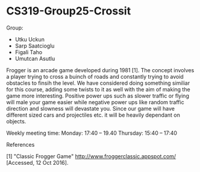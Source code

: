 # CS319-Group25-Crossit

Group: 
- Utku Uckun
- Sarp Saatcioglu
- Figali Taho
- Umutcan Asutlu

Frogger is an arcade game developed during 1981 [1]. The concept involves a player trying to cross a buinch of roads and constantly trying to avoid obstacles to finsih the level. We have considered doing something similiar for this course, adding some twists to it as well with the aim of making the game more interesting. Positive power ups such as slower traffic or flying will male your game easier while negative power ups like random traffic direction and slowness will devastate you. Since our game will have different sized cars and projectiles etc. it will be heavily dependant on objects. 


Weekly meeting time:
Monday: 17:40 – 19.40 
Thursday: 15:40 – 17:40


References 

[1] "Classic Frogger Game"
http://www.froggerclassic.appspot.com/ [Accessed, 12 Oct 2016].
 

